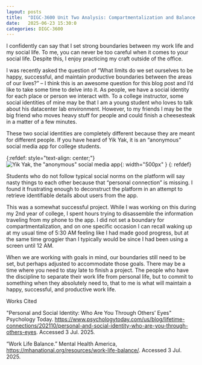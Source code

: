 ```yaml
---
layout: posts
title:  "DIGC-3600 Unit Two Analysis: Compartmentalization and Balance in Identity"
date:   2025-06-23 15:30:0
categories: DIGC-3600
---
```


I confidently can say that I set strong boundaries between my work life and my social life. To me, you can never be too careful when it comes to your social life. Despite this, I enjoy practicing my craft outside of the office. 

I was recently asked the question of “What limits do we set ourselves to be happy, successful, and maintain productive boundaries between the areas of our lives?” – I think this is an awesome question for this blog post and I’d like to take some time to delve into it. As people, we have a social identity for each place or person we interact with. To a college instructor, some social identities of mine may be that I am a young student who loves to talk about his datacenter lab environment. However, to my friends I may be the big friend who moves heavy stuff for people and could finish a cheesesteak in a matter of a few minutes.

These two social identities are completely different because they are meant for different people. If you have heard of Yik Yak, it is an “anonymous” social media app for college students. 

{:refdef: style="text-align: center;"}
![Yik Yak, the "anonymous" social media app](/assets/images/yikyak.jpg){: width="500px" }
{: refdef}

Students who do not follow typical social norms on the platform will say nasty things to each other because that “personal connection” is missing. I found it frustrating enough to deconstruct the platform in an attempt to retrieve identifiable details about users from the app. 

This was a somewhat successful project. While I was working on this during my 2nd year of college, I spent hours trying to disassemble the information traveling from my phone to the app. I did not set a boundary for compartmentalization, and on one specific occasion I can recall waking up at my usual time of 5:30 AM feeling like I had made good progress, but at the same time groggier than I typically would be since I had been using a screen until 12 AM. 

When we are working with goals in mind, our boundaries still need to be set, but perhaps adjusted to accommodate those goals. There may be a time where you need to stay late to finish a project. The people who have the discipline to separate their work life from personal life, but to commit to something when they absolutely need to, that to me is what will maintain a happy, successful, and productive work life.

Works Cited

"Personal and Social Identity: Who Are You Through Others’ Eyes" Psychology Today. https://www.psychologytoday.com/us/blog/lifetime-connections/202110/personal-and-social-identity-who-are-you-through-others-eyes. Accessed 3 Jul. 2025.

“Work Life Balance.” Mental Health America, https://mhanational.org/resources/work-life-balance/. Accessed 3 Jul. 2025.
